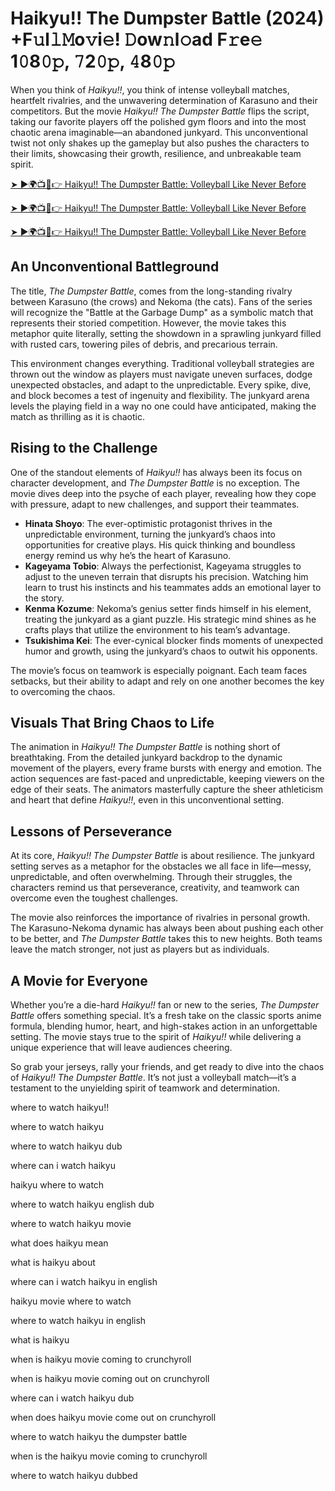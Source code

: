# Haikyu!! The Dumpster Battle (2024) +F𝚞l𝚕𝙼o𝚟i𝚎! 𝙳ow𝚗l𝚘ad F𝚛e𝚎 1𝟶8𝟶𝚙, 𝟽2𝟶𝚙, 𝟺8𝟶𝚙

When you think of *Haikyu!!*, you think of intense volleyball matches, heartfelt rivalries, and the unwavering determination of Karasuno and their competitors. But the movie *Haikyu!! The Dumpster Battle* flips the script, taking our favorite players off the polished gym floors and into the most chaotic arena imaginable—an abandoned junkyard. This unconventional twist not only shakes up the gameplay but also pushes the characters to their limits, showcasing their growth, resilience, and unbreakable team spirit.

[➤ ►🌍📺📱👉 Haikyu!! The Dumpster Battle: Volleyball Like Never Before](https://raihaamedia.blogspot.com/2025/01/topvidzonlne.html)

[➤ ►🌍📺📱👉 Haikyu!! The Dumpster Battle: Volleyball Like Never Before](https://raihaamedia.blogspot.com/2025/01/topvidzonlne.html)

[➤ ►🌍📺📱👉 Haikyu!! The Dumpster Battle: Volleyball Like Never Before](https://raihaamedia.blogspot.com/2025/01/topvidzonlne.html)

## An Unconventional Battleground

The title, *The Dumpster Battle*, comes from the long-standing rivalry between Karasuno (the crows) and Nekoma (the cats). Fans of the series will recognize the "Battle at the Garbage Dump" as a symbolic match that represents their storied competition. However, the movie takes this metaphor quite literally, setting the showdown in a sprawling junkyard filled with rusted cars, towering piles of debris, and precarious terrain.

This environment changes everything. Traditional volleyball strategies are thrown out the window as players must navigate uneven surfaces, dodge unexpected obstacles, and adapt to the unpredictable. Every spike, dive, and block becomes a test of ingenuity and flexibility. The junkyard arena levels the playing field in a way no one could have anticipated, making the match as thrilling as it is chaotic.



## Rising to the Challenge

One of the standout elements of *Haikyu!!* has always been its focus on character development, and *The Dumpster Battle* is no exception. The movie dives deep into the psyche of each player, revealing how they cope with pressure, adapt to new challenges, and support their teammates.

- **Hinata Shoyo**: The ever-optimistic protagonist thrives in the unpredictable environment, turning the junkyard’s chaos into opportunities for creative plays. His quick thinking and boundless energy remind us why he’s the heart of Karasuno.
- **Kageyama Tobio**: Always the perfectionist, Kageyama struggles to adjust to the uneven terrain that disrupts his precision. Watching him learn to trust his instincts and his teammates adds an emotional layer to the story.
- **Kenma Kozume**: Nekoma’s genius setter finds himself in his element, treating the junkyard as a giant puzzle. His strategic mind shines as he crafts plays that utilize the environment to his team’s advantage.
- **Tsukishima Kei**: The ever-cynical blocker finds moments of unexpected humor and growth, using the junkyard’s chaos to outwit his opponents.

The movie’s focus on teamwork is especially poignant. Each team faces setbacks, but their ability to adapt and rely on one another becomes the key to overcoming the chaos.

## Visuals That Bring Chaos to Life

The animation in *Haikyu!! The Dumpster Battle* is nothing short of breathtaking. From the detailed junkyard backdrop to the dynamic movement of the players, every frame bursts with energy and emotion. The action sequences are fast-paced and unpredictable, keeping viewers on the edge of their seats. The animators masterfully capture the sheer athleticism and heart that define *Haikyu!!*, even in this unconventional setting.

## Lessons of Perseverance

At its core, *Haikyu!! The Dumpster Battle* is about resilience. The junkyard setting serves as a metaphor for the obstacles we all face in life—messy, unpredictable, and often overwhelming. Through their struggles, the characters remind us that perseverance, creativity, and teamwork can overcome even the toughest challenges.

The movie also reinforces the importance of rivalries in personal growth. The Karasuno-Nekoma dynamic has always been about pushing each other to be better, and *The Dumpster Battle* takes this to new heights. Both teams leave the match stronger, not just as players but as individuals.

## A Movie for Everyone

Whether you’re a die-hard *Haikyu!!* fan or new to the series, *The Dumpster Battle* offers something special. It’s a fresh take on the classic sports anime formula, blending humor, heart, and high-stakes action in an unforgettable setting. The movie stays true to the spirit of *Haikyu!!* while delivering a unique experience that will leave audiences cheering.

So grab your jerseys, rally your friends, and get ready to dive into the chaos of *Haikyu!! The Dumpster Battle*. It’s not just a volleyball match—it’s a testament to the unyielding spirit of teamwork and determination.



where to watch haikyu!!

where to watch haikyu

where to watch haikyu dub

where can i watch haikyu

haikyu where to watch

where to watch haikyu english dub

where to watch haikyu movie

what does haikyu mean

what is haikyu about

where can i watch haikyu in english

haikyu movie where to watch

where to watch haikyu in english

what is haikyu

when is haikyu movie coming to crunchyroll

when is haikyu movie coming out on crunchyroll

where can i watch haikyu dub

when does haikyu movie come out on crunchyroll

where to watch haikyu the dumpster battle

when is the haikyu movie coming to crunchyroll

where to watch haikyu dubbed
